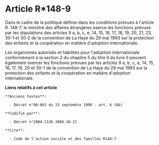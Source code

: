 # Article R*148-9

Dans le cadre de la politique définie dans les conditions prévues à l'article R. 148-7, le ministre des affaires étrangères
exerce les fonctions prévues par les stipulations des articles 9 a, b, c, e, 14, 15, 16, 17, 18, 19, 20, 21, 23, 30-1 et 30-2
de la convention de La Haye du 29 mai 1993 sur la protection des enfants et la coopération en matière d'adoption
internationale.

Les organismes autorisés et habilités pour l'adoption internationale conformément à la section 2 du chapitre 5 du titre II du
livre II peuvent également exercer les fonctions prévues par les articles 9 a, b, c, e, 14, 15, 16, 17, 19, 20 et 30-1 de la
convention de La Haye du 29 mai 1993 sur la protection des enfants et la coopération en matière d'adoption internationale.

**Liens relatifs à cet article**

	**Anciens textes**:

	  - Décret n°98-863 du 23 septembre 1998 - art. 6 (Ab)

	**Codifié par**:

	  - Décret n°2004-1136 2004-10-21

	**Cite**:

	  - Code de l'action sociale et des familles R148-7
